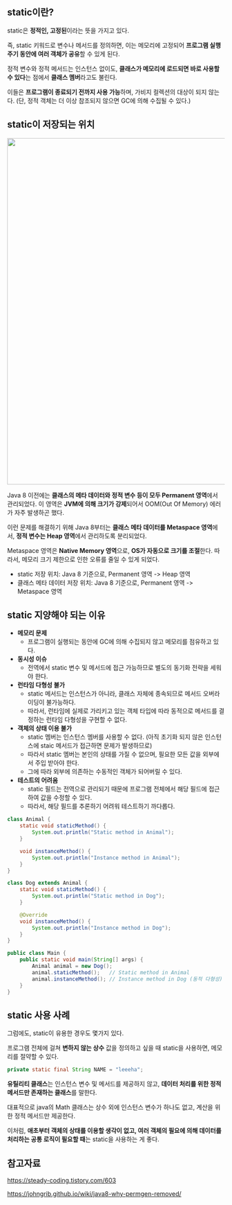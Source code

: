 ## static이란? 

static은 **정적인, 고정된**이라는 뜻을 가지고 있다. 

즉, static 키워드로 변수나 메서드를 정의하면, 이는 메모리에 고정되어 **프로그램 실행 주기 동안에 여러 객체가 공유**할 수 있게 된다. 

정적 변수와 정적 메서드는 인스턴스 없이도, **클래스가 메모리에 로드되면 바로 사용할 수 있다**는 점에서 **클래스 멤버**라고도 불린다. 

이들은 **프로그램이 종료되기 전까지 사용 가능**하며, 가비지 컬렉션의 대상이 되지 않는다. (단, 정적 객체는 더 이상 참조되지 않으면 GC에 의해 수집될 수 있다.)

## static이 저장되는 위치 

<img width="800" src="https://github.com/user-attachments/assets/bc03e0b1-0bad-4dce-91f6-87cb7c3004e2">

Java 8 이전에는 **클래스의 메타 데이터와 정적 변수 등이 모두 Permanent 영역**에서 관리되었다. 이 영역은 **JVM에 의해 크기가 강제**되어서 OOM(Out Of Memory) 에러가 자주 발생하곤 했다. 

이런 문제를 해결하기 위해 Java 8부터는 **클래스 메타 데이터를 Metaspace 영역**에서, **정적 변수는 Heap 영역**에서 관리하도록 분리되었다. 

Metaspace 영역은 **Native Memory 영역**으로, **OS가 자동으로 크기를 조절**한다. 따라서, 메모리 크기 제한으로 인한 오류를 줄일 수 있게 되었다. 

- static 저장 위치: Java 8 기준으로, Permanent 영역 -> Heap 영역 
- 클래스 메타 데이터 저장 위치: Java 8 기준으로, Permanent 영역 -> Metaspace 영역 

## static 지양해야 되는 이유 

- **메모리 문제**
  - 프로그램이 실행되는 동안에 GC에 의해 수집되지 않고 메모리를 점유하고 있다.
- **동시성 이슈** 
  - 전역에서 static 변수 및 메서드에 접근 가능하므로 별도의 동기화 전략을 세워야 한다. 
- **런타임 다형성 불가**
  - static 메서드는 인스턴스가 아니라, 클래스 자체에 종속되므로 메서드 오버라이딩이 불가능하다. 
  - 따라서, 런타임에 실제로 가리키고 있는 객체 타입에 따라 동적으로 메서드를 결정하는 런타임 다형성을 구현할 수 없다. 
- **객체의 상태 이용 불가** 
  - static 멤버는 인스턴스 멤버를 사용할 수 없다. (아직 초기화 되지 않은 인스턴스에 staic 메서드가 접근하면 문제가 발생하므로)
  - 따라서 static 멤버는 본인의 상태를 가질 수 없으며, 필요한 모든 값을 외부에서 주입 받아야 한다. 
  - 그에 따라 외부에 의존하는 수동적인 객체가 되어버릴 수 있다. 
- **테스트의 어려움** 
  - static 필드는 전역으로 관리되기 때문에 프로그램 전체에서 해당 필드에 접근하여 값을 수정할 수 있다. 
  - 따라서, 해당 필드를 추론하기 어려워 테스트하기 까다롭다. 

```java
class Animal {
    static void staticMethod() {
        System.out.println("Static method in Animal");
    }

    void instanceMethod() {
        System.out.println("Instance method in Animal");
    }
}

class Dog extends Animal {
    static void staticMethod() {
        System.out.println("Static method in Dog");
    }

    @Override
    void instanceMethod() {
        System.out.println("Instance method in Dog");
    }
}

public class Main {
    public static void main(String[] args) {
        Animal animal = new Dog();
        animal.staticMethod();   // Static method in Animal
        animal.instanceMethod(); // Instance method in Dog (동적 다형성)
    }
}
```

## static 사용 사례 

그럼에도, static이 유용한 경우도 몇가지 있다. 

프로그램 전체에 걸쳐 **변하지 않는 상수** 값을 정의하고 싶을 때 static을 사용하면, 메모리를 절약할 수 있다. 

```java
private static final String NAME = "leeeha";
```

**유틸리티 클래스**는 인스턴스 변수 및 메서드를 제공하지 않고, **데이터 처리를 위한 정적 메서드만 존재하는 클래스**를 말한다. 

대표적으로 java의 Math 클래스는 상수 외에 인스턴스 변수가 하나도 없고, 계산을 위한 정적 메서드만 제공한다. 

이처럼, **애초부터 객체의 상태를 이용할 생각이 없고, 여러 객체의 필요에 의해 데이터를 처리하는 공통 로직이 필요할 때**는 static을 사용하는 게 좋다. 

## 참고자료 

https://steady-coding.tistory.com/603

https://johngrib.github.io/wiki/java8-why-permgen-removed/